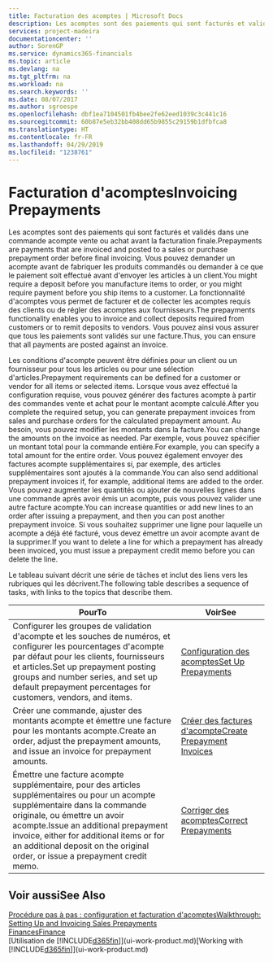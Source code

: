 ```yaml
---
title: Facturation des acomptes | Microsoft Docs
description: Les acomptes sont des paiements qui sont facturés et validés dans une commande acompte vente ou achat avant la facturation finale. Vous pouvez demander un acompte avant de fabriquer les produits commandés ou demander à ce que le paiement soit effectué avant d'envoyer les articles à un client. La fonctionnalité d'acomptes vous permet de facturer et de collecter les acomptes requis des clients ou de régler des acomptes aux fournisseurs. Vous pouvez ainsi vous assurer que tous les paiements sont validés sur une facture.
services: project-madeira
documentationcenter: ''
author: SorenGP
ms.service: dynamics365-financials
ms.topic: article
ms.devlang: na
ms.tgt_pltfrm: na
ms.workload: na
ms.search.keywords: ''
ms.date: 08/07/2017
ms.author: sgroespe
ms.openlocfilehash: dbf1ea7104501fb4bee2fe62eed1039c3c441c16
ms.sourcegitcommit: 60b87e5eb32bb408dd65b9855c29159b1dfbfca8
ms.translationtype: HT
ms.contentlocale: fr-FR
ms.lasthandoff: 04/29/2019
ms.locfileid: "1238761"
---
```

# <a name="invoicing-prepayments"></a><span data-ttu-id="7a0be-106">Facturation d'acomptes</span><span class="sxs-lookup"><span data-stu-id="7a0be-106">Invoicing Prepayments</span></span>
<span data-ttu-id="7a0be-107">Les acomptes sont des paiements qui sont facturés et validés dans une commande acompte vente ou achat avant la facturation finale.</span><span class="sxs-lookup"><span data-stu-id="7a0be-107">Prepayments are payments that are invoiced and posted to a sales or purchase prepayment order before final invoicing.</span></span> <span data-ttu-id="7a0be-108">Vous pouvez demander un acompte avant de fabriquer les produits commandés ou demander à ce que le paiement soit effectué avant d'envoyer les articles à un client.</span><span class="sxs-lookup"><span data-stu-id="7a0be-108">You might require a deposit before you manufacture items to order, or you might require payment before you ship items to a customer.</span></span> <span data-ttu-id="7a0be-109">La fonctionnalité d'acomptes vous permet de facturer et de collecter les acomptes requis des clients ou de régler des acomptes aux fournisseurs.</span><span class="sxs-lookup"><span data-stu-id="7a0be-109">The prepayments functionality enables you to invoice and collect deposits required from customers or to remit deposits to vendors.</span></span> <span data-ttu-id="7a0be-110">Vous pouvez ainsi vous assurer que tous les paiements sont validés sur une facture.</span><span class="sxs-lookup"><span data-stu-id="7a0be-110">Thus, you can ensure that all payments are posted against an invoice.</span></span>  

 <span data-ttu-id="7a0be-111">Les conditions d'acompte peuvent être définies pour un client ou un fournisseur pour tous les articles ou pour une sélection d'articles.</span><span class="sxs-lookup"><span data-stu-id="7a0be-111">Prepayment requirements can be defined for a customer or vendor for all items or selected items.</span></span> <span data-ttu-id="7a0be-112">Lorsque vous avez effectué la configuration requise, vous pouvez générer des factures acompte à partir des commandes vente et achat pour le montant acompte calculé.</span><span class="sxs-lookup"><span data-stu-id="7a0be-112">After you complete the required setup, you can generate prepayment invoices from sales and purchase orders for the calculated prepayment amount.</span></span> <span data-ttu-id="7a0be-113">Au besoin, vous pouvez modifier les montants dans la facture.</span><span class="sxs-lookup"><span data-stu-id="7a0be-113">You can change the amounts on the invoice as needed.</span></span> <span data-ttu-id="7a0be-114">Par exemple, vous pouvez spécifier un montant total pour la commande entière.</span><span class="sxs-lookup"><span data-stu-id="7a0be-114">For example, you can specify a total amount for the entire order.</span></span> <span data-ttu-id="7a0be-115">Vous pouvez également envoyer des factures acompte supplémentaires si, par exemple, des articles supplémentaires sont ajoutés à la commande.</span><span class="sxs-lookup"><span data-stu-id="7a0be-115">You can also send additional prepayment invoices if, for example, additional items are added to the order.</span></span> <span data-ttu-id="7a0be-116">Vous pouvez augmenter les quantités ou ajouter de nouvelles lignes dans une commande après avoir émis un acompte, puis vous pouvez valider une autre facture acompte.</span><span class="sxs-lookup"><span data-stu-id="7a0be-116">You can increase quantities or add new lines to an order after issuing a prepayment, and then you can post another prepayment invoice.</span></span> <span data-ttu-id="7a0be-117">Si vous souhaitez supprimer une ligne pour laquelle un acompte a déjà été facturé, vous devez émettre un avoir acompte avant de la supprimer.</span><span class="sxs-lookup"><span data-stu-id="7a0be-117">If you want to delete a line for which a prepayment has already been invoiced, you must issue a prepayment credit memo before you can delete the line.</span></span>  

 <span data-ttu-id="7a0be-118">Le tableau suivant décrit une série de tâches et inclut des liens vers les rubriques qui les décrivent.</span><span class="sxs-lookup"><span data-stu-id="7a0be-118">The following table describes a sequence of tasks, with links to the topics that describe them.</span></span>

|<span data-ttu-id="7a0be-119">**Pour**</span><span class="sxs-lookup"><span data-stu-id="7a0be-119">**To**</span></span>|<span data-ttu-id="7a0be-120">**Voir**</span><span class="sxs-lookup"><span data-stu-id="7a0be-120">**See**</span></span>|  
|------------|-------------|  
|<span data-ttu-id="7a0be-121">Configurer les groupes de validation d'acompte et les souches de numéros, et configurer les pourcentages d'acompte par défaut pour les clients, fournisseurs et articles.</span><span class="sxs-lookup"><span data-stu-id="7a0be-121">Set up prepayment posting groups and number series, and set up default prepayment percentages for customers, vendors, and items.</span></span>|[<span data-ttu-id="7a0be-122">Configuration des acomptes</span><span class="sxs-lookup"><span data-stu-id="7a0be-122">Set Up Prepayments</span></span>](finance-set-up-prepayments.md)|
|<span data-ttu-id="7a0be-123">Créer une commande, ajuster des montants acompte et émettre une facture pour les montants acompte.</span><span class="sxs-lookup"><span data-stu-id="7a0be-123">Create an order, adjust the prepayment amounts, and issue an invoice for prepayment amounts.</span></span>|[<span data-ttu-id="7a0be-124">Créer des factures d'acompte</span><span class="sxs-lookup"><span data-stu-id="7a0be-124">Create Prepayment Invoices</span></span>](finance-how-to-create-prepayment-invoices.md)|  
|<span data-ttu-id="7a0be-125">Émettre une facture acompte supplémentaire, pour des articles supplémentaires ou pour un acompte supplémentaire dans la commande originale, ou émettre un avoir acompte.</span><span class="sxs-lookup"><span data-stu-id="7a0be-125">Issue an additional prepayment invoice, either for additional items or for an additional deposit on the original order, or issue a prepayment credit memo.</span></span>|[<span data-ttu-id="7a0be-126">Corriger des acomptes</span><span class="sxs-lookup"><span data-stu-id="7a0be-126">Correct Prepayments</span></span>](finance-how-to-correct-prepayments.md)|  

## <a name="see-also"></a><span data-ttu-id="7a0be-127">Voir aussi</span><span class="sxs-lookup"><span data-stu-id="7a0be-127">See Also</span></span>  
[<span data-ttu-id="7a0be-128">Procédure pas à pas : configuration et facturation d'acomptes</span><span class="sxs-lookup"><span data-stu-id="7a0be-128">Walkthrough: Setting Up and Invoicing Sales Prepayments</span></span>](walkthrough-setting-up-and-invoicing-sales-prepayments.md)  
[<span data-ttu-id="7a0be-129">Finances</span><span class="sxs-lookup"><span data-stu-id="7a0be-129">Finance</span></span>](finance.md)  
<span data-ttu-id="7a0be-130">[Utilisation de [!INCLUDE[d365fin](includes/d365fin_md.md)]](ui-work-product.md)</span><span class="sxs-lookup"><span data-stu-id="7a0be-130">[Working with [!INCLUDE[d365fin](includes/d365fin_md.md)]](ui-work-product.md)</span></span>
